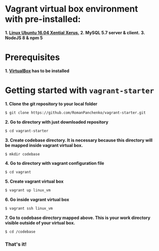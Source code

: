 # Vagrant virtual box environment with pre-installed:
**1. [Linux Ubuntu 16.04 Xential Xerus.](https://app.vagrantup.com/ubuntu/boxes/xenial64)**
**2. MySQL 5.7 server & client.**
**3. NodeJS 8 & npm 5**

# Prerequisites
**1. [VirtualBox](https://www.virtualbox.org/) has to be installed**
# Getting started with `vagrant-starter`
**1. Clone the git repository to your local folder**
```sh
$ git clone https://github.com/RomanPanchenko/vagrant-starter.git
```
**2. Go to directory with just downloaded repository**
```sh
$ cd vagrant-starter
```
**3. Create codebase directory. It is necessary because this directory will be mapped inside vagrant virtual box.**
```sh
$ mkdir codebase
```
**4. Go to directory with vagrant configuration file**
```sh
$ cd vagrant
```
**5. Create vagrant virtual box**
```sh
$ vagrant up linux_vm
```
**6. Go inside vagrant virtual box**
```sh
$ vagrant ssh linux_vm
```
**7. Go to codebase directory mapped above. This is your work directory visible outside of your virtual box.**
```sh
$ cd /codebase
```

### That's it!
